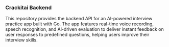 ### Crackitai Backend

This repository provides the backend API
for an Al-powered interview practice app
built with Go. The app features real-time
voice recording, speech recognition, and
Al-driven evaluation to deliver instant
feedback on user responses to
predefined questions, helping users
improve their interview skills.


